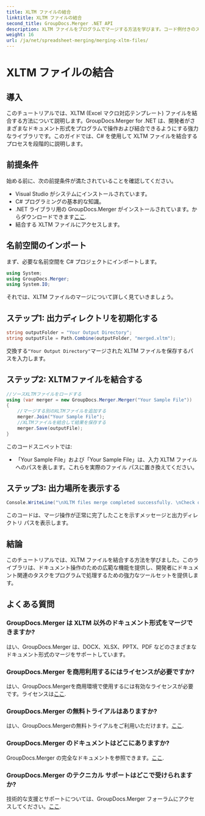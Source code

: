```yaml
---
title: XLTM ファイルの結合
linktitle: XLTM ファイルの結合
second_title: GroupDocs.Merger .NET API
description: XLTM ファイルをプログラムでマージする方法を学びます。コード例付きのステップバイステップ ガイド。
weight: 16
url: /ja/net/spreadsheet-merging/merging-xltm-files/
---
```


# XLTM ファイルの結合

## 導入
このチュートリアルでは、XLTM (Excel マクロ対応テンプレート) ファイルを結合する方法について説明します。GroupDocs.Merger for .NET は、開発者がさまざまなドキュメント形式をプログラムで操作および結合できるようにする強力なライブラリです。このガイドでは、C# を使用して XLTM ファイルを結合するプロセスを段階的に説明します。
## 前提条件
始める前に、次の前提条件が満たされていることを確認してください。
- Visual Studio がシステムにインストールされています。
- C# プログラミングの基本的な知識。
-  .NET ライブラリ用の GroupDocs.Merger がインストールされています。からダウンロードできます[ここ](https://releases.groupdocs.com/merger/net/).
- 結合する XLTM ファイルにアクセスします。

## 名前空間のインポート
まず、必要な名前空間を C# プロジェクトにインポートします。
```csharp
using System; 
using GroupDocs.Merger;
using System.IO;
```

それでは、XLTM ファイルのマージについて詳しく見ていきましょう。
## ステップ1: 出力ディレクトリを初期化する
```csharp
string outputFolder = "Your Output Directory";
string outputFile = Path.Combine(outputFolder, "merged.xltm");
```
交換する`"Your Output Directory"`マージされた XLTM ファイルを保存するパスを入力します。
## ステップ2: XLTMファイルを結合する
```csharp
//ソースXLTMファイルをロードする
using (var merger = new GroupDocs.Merger.Merger("Your Sample File"))
{
    //マージする別のXLTMファイルを追加する
    merger.Join("Your Sample File");
    //XLTMファイルを結合して結果を保存する
    merger.Save(outputFile);
}
```
このコードスニペットでは:
- 「Your Sample File」および「Your Sample File」は、入力 XLTM ファイルへのパスを表します。これらを実際のファイル パスに置き換えてください。
## ステップ3: 出力場所を表示する
```csharp
Console.WriteLine("\nXLTM files merge completed successfully. \nCheck output in {0}", outputFolder);
```
このコードは、マージ操作が正常に完了したことを示すメッセージと出力ディレクトリ パスを表示します。

## 結論
このチュートリアルでは、XLTM ファイルを結合する方法を学びました。このライブラリは、ドキュメント操作のための広範な機能を提供し、開発者にドキュメント関連のタスクをプログラムで処理するための強力なツールセットを提供します。

## よくある質問
### GroupDocs.Merger は XLTM 以外のドキュメント形式をマージできますか?
はい、GroupDocs.Merger は、DOCX、XLSX、PPTX、PDF などのさまざまなドキュメント形式のマージをサポートしています。
### GroupDocs.Merger を商用利用するにはライセンスが必要ですか?
はい、GroupDocs.Mergerを商用環境で使用するには有効なライセンスが必要です。ライセンスは[ここ](https://purchase.groupdocs.com/buy).
### GroupDocs.Merger の無料トライアルはありますか?
はい、GroupDocs.Mergerの無料トライアルをご利用いただけます。[ここ](https://releases.groupdocs.com/).
### GroupDocs.Merger のドキュメントはどこにありますか?
GroupDocs.Merger の完全なドキュメントを参照できます。[ここ](https://tutorials.groupdocs.com/merger/net/).
### GroupDocs.Merger のテクニカル サポートはどこで受けられますか?
技術的な支援とサポートについては、GroupDocs.Merger フォーラムにアクセスしてください。[ここ](https://forum.groupdocs.com/c/merger/32).